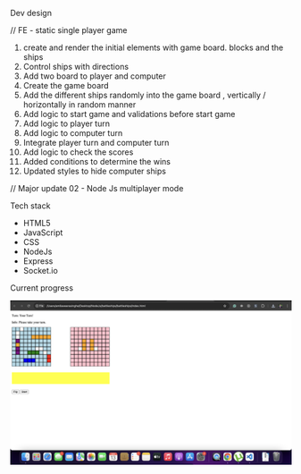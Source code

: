 Dev design

// FE - static single player game 

1. create and render the initial elements with game board. blocks and the ships
2. Control ships with directions
3. Add two board to player and computer
4. Create the game board 
5. Add the different ships randomly into the game board , vertically / horizontally in random manner
6. Add logic to start game and validations before start game
7. Add logic to player turn
8. Add logic to computer turn
9. Integrate player turn and computer turn
10. Add logic to check the scores
11. Added conditions to determine the wins
12. Updated styles to hide computer ships


// Major update 02 - Node Js multiplayer mode

Tech stack

* HTML5
* JavaScript
* CSS
* NodeJs
* Express 
* Socket.io

Current progress

![milestone3](milestone5.png)




